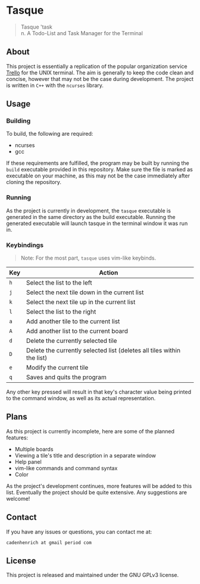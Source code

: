 # Tasque
> Tasque \'task\
> n. A Todo-List and Task Manager for the Terminal

## About
This project is essentially a replication of the popular organization service [Trello](https://trello.com/) for the UNIX terminal. The aim is generally to keep the code clean and concise, however that may not be the case during development. The project is written in `C++` with the `ncurses` library.

## Usage
### Building
To build, the following are required:
+ ncurses
+ gcc

If these requirements are fulfilled, the program may be built by running the `build` executable provided in this repository. Make sure the file is marked as executable on your machine, as this may not be the case immediately after cloning the repository.
### Running
As the project is currently in development, the `tasque` executable is generated in the same directory as the build executable. Running the generated executable will launch tasque in the terminal window it was run in.
### Keybindings
> Note: For the most part, `tasque` uses vim-like keybinds.

| Key | Action                                                                 |
|-----|------------------------------------------------------------------------|
| `h` | Select the list to the left                                            |
| `j` | Select the next tile down in the current list                          |
| `k` | Select the next tile up in the current list                            |
| `l` | Select the list to the right                                           |
| `a` | Add another tile to the current list                                   |
| `A` | Add another list to the current board                                  |
| `d` | Delete the currently selected tile                                     |
| `D` | Delete the currently selected list (deletes all tiles within the list) |
| `e` | Modify the current tile                                                |
| `q` | Saves and quits the program                                            |

Any other key pressed will result in that key's character value being printed to the command window, as well as its actual representation.

## Plans
As this project is currently incomplete, here are some of the planned features:
+ Multiple boards
+ Viewing a tile's title and description in a separate window
+ Help panel
+ vim-like commands and command syntax
+ Color

As the project's development continues, more features will be added to this list. Eventually the project should be quite extensive. Any suggestions are welcome!

## Contact
If you have any issues or questions, you can contact me at:

`cadenhenrich at gmail period com`

## License
This project is released and maintained under the GNU GPLv3 license.
